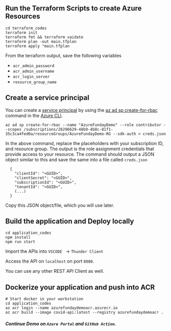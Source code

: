 ## Run the Terraform Scripts to create Azure Resources

```
cd terraform_codes
terraform init
terraform fmt && terraform vaidate
terraform plan -out main.tfplan
terraform apply "main.tfplan
```

From the terraform output, save the following variables

* `acr_admin_password`
* `acr_admin_username`
* `acr_login_server`
* `resource_group_name`

## Create a service principal

You can create a [service principal](https://docs.microsoft.com/en-us/azure/active-directory/develop/app-objects-and-service-principals#service-principal-object) by using the [az ad sp create-for-rbac](https://docs.microsoft.com/en-us/cli/azure/ad/sp#az-ad-sp-create-for-rbac) command in the [Azure CLI](https://docs.microsoft.com/en-us/cli/azure/).

```
az ad sp create-for-rbac --name "AzureFundayDemo" --role contributor --scopes /subscriptions/28296629-48b9-4b8c-81f1-35c3ca4fed0a/resourceGroups/AzureFundayDemo-RG --sdk-auth > creds.json
```

In the above command, replace the placeholders with your subscription ID, and resource group. The output is the role assignment credentials that provide access to your resource. The command should output a JSON object similar to this and save the same into a file called `creds.json`

```
  {
    "clientId": "<GUID>",
    "clientSecret": "<GUID>",
    "subscriptionId": "<GUID>",
    "tenantId": "<GUID>",
    (...)
  }
```

Copy this JSON object/file, which you will use later.

## Build the application and Deploy locally

```
cd application_codes
npm install
npm run start
```

Import the APIs into `VSCODE ` -> `Thunder Client`

Access the API on `localhost` on port `8080`.

You can use any other REST API Client as well.

## Dockerize your application and push into ACR

```
# Start docker in your workstation
cd application_codes
az acr login --name azurefundaydemoacr.azurecr.io
az acr build --image covid-api:latest --registry azurefundaydemoacr .
```

##### Continue Demo on `Azure Portal` and `GitHub Action`.
